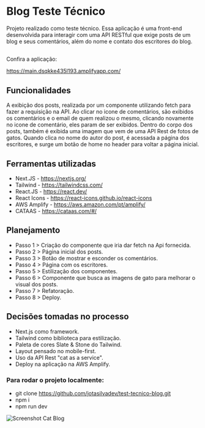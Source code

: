 # Blog Teste Técnico

Projeto realizado como teste técnico.
Essa aplicação é uma front-end desenvolvida para interagir com uma API RESTful que exige posts de um blog e seus comentários, além do nome e contato dos escritores do blog.

##

Confira a aplicação: 

https://main.dsqkke435l193.amplifyapp.com/

## Funcionalidades

A exibição dos posts, realizada por um componente utilizando fetch para fazer a requisição na API. Ao clicar no icone de comentários, são exibidos os comentários e o email de quem realizou o mesmo, clicando novamente no icone de comentário, eles param de ser exibidos. Dentro do corpo dos posts, também é exibida uma imagem que vem de uma API Rest de fotos de gatos. Quando clica no nome do autor do post, é acessada a página dos escritores, e surge um botão de home no header para voltar a página inicial.

## Ferramentas utilizadas

- Next.JS - https://nextjs.org/
- Tailwind - https://tailwindcss.com/
- React.JS - https://react.dev/
- React Icons - https://react-icons.github.io/react-icons
- AWS Amplify - https://aws.amazon.com/pt/amplify/
- CATAAS - https://cataas.com/#/

## Planejamento

- Passo 1 > Criação do componente que iria dar fetch na Api fornecida.
- Passo 2 > Página inicial dos posts.
- Passo 3 > Botão de mostrar e esconder os comentários.
- Passo 4 > Página com os escritores.
- Passo 5 > Estilização dos componentes.
- Passo 6 > Componente que busca as imagens de gato para melhorar o visual dos posts.
- Passo 7 > Refatoração.
- Passo 8 > Deploy.

## Decisões tomadas no processo

- Next.js como framework.
- Tailwind como biblioteca para estilização.
- Paleta de cores Slate & Stone do Tailwind.
- Layout pensado no mobile-first.
- Uso da API Rest "cat as a service".
- Deploy na aplicação na AWS Amplify.

### Para rodar o projeto localmente:

- git clone https://github.com/jotasilvadev/test-tecnico-blog.git
- npm i
- npm run dev

![Screenshot Cat Blog](https://i.ibb.co/j4CRmxn/Whats-App-Image-2023-03-22-at-23-44-03.jpg)

